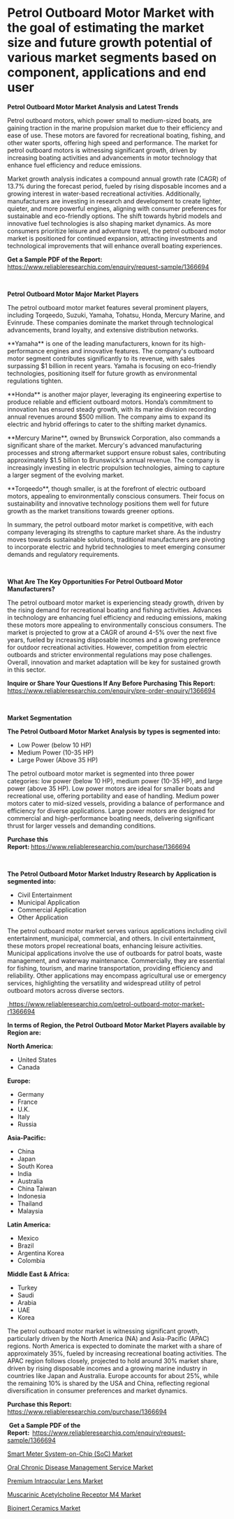 <p><h1>Petrol Outboard Motor Market with the goal of estimating the market size and future growth potential of various market segments based on component, applications and end user</h1></p><p><strong>Petrol Outboard Motor Market Analysis and Latest Trends</strong></p>
<p><p>Petrol outboard motors, which power small to medium-sized boats, are gaining traction in the marine propulsion market due to their efficiency and ease of use. These motors are favored for recreational boating, fishing, and other water sports, offering high speed and performance. The market for petrol outboard motors is witnessing significant growth, driven by increasing boating activities and advancements in motor technology that enhance fuel efficiency and reduce emissions.</p><p>Market growth analysis indicates a compound annual growth rate (CAGR) of 13.7% during the forecast period, fueled by rising disposable incomes and a growing interest in water-based recreational activities. Additionally, manufacturers are investing in research and development to create lighter, quieter, and more powerful engines, aligning with consumer preferences for sustainable and eco-friendly options. The shift towards hybrid models and innovative fuel technologies is also shaping market dynamics. As more consumers prioritize leisure and adventure travel, the petrol outboard motor market is positioned for continued expansion, attracting investments and technological improvements that will enhance overall boating experiences.</p></p>
<p><strong>Get a Sample PDF of the Report:&nbsp;</strong> <a href="https://www.reliableresearchiq.com/enquiry/request-sample/1366694?utm_campaign=99&utm_medium=2&utm_source=Github&utm_content=ia&utm_term=06122024&utm_id=petrol-outboard-motor">https://www.reliableresearchiq.com/enquiry/request-sample/1366694</a></p>
<p>&nbsp;</p>
<p><strong>Petrol Outboard Motor Major Market Players</strong></p>
<p><p>The petrol outboard motor market features several prominent players, including Torqeedo, Suzuki, Yamaha, Tohatsu, Honda, Mercury Marine, and Evinrude. These companies dominate the market through technological advancements, brand loyalty, and extensive distribution networks.</p><p>**Yamaha** is one of the leading manufacturers, known for its high-performance engines and innovative features. The company's outboard motor segment contributes significantly to its revenue, with sales surpassing $1 billion in recent years. Yamaha is focusing on eco-friendly technologies, positioning itself for future growth as environmental regulations tighten.</p><p>**Honda** is another major player, leveraging its engineering expertise to produce reliable and efficient outboard motors. Honda’s commitment to innovation has ensured steady growth, with its marine division recording annual revenues around $500 million. The company aims to expand its electric and hybrid offerings to cater to the shifting market dynamics.</p><p>**Mercury Marine**, owned by Brunswick Corporation, also commands a significant share of the market. Mercury's advanced manufacturing processes and strong aftermarket support ensure robust sales, contributing approximately $1.5 billion to Brunswick's annual revenue. The company is increasingly investing in electric propulsion technologies, aiming to capture a larger segment of the evolving market.</p><p>**Torqeedo**, though smaller, is at the forefront of electric outboard motors, appealing to environmentally conscious consumers. Their focus on sustainability and innovative technology positions them well for future growth as the market transitions towards greener options.</p><p>In summary, the petrol outboard motor market is competitive, with each company leveraging its strengths to capture market share. As the industry moves towards sustainable solutions, traditional manufacturers are pivoting to incorporate electric and hybrid technologies to meet emerging consumer demands and regulatory requirements.</p></p>
<p>&nbsp;</p>
<p><strong>What Are The Key Opportunities For Petrol Outboard Motor Manufacturers?</strong></p>
<p><p>The petrol outboard motor market is experiencing steady growth, driven by the rising demand for recreational boating and fishing activities. Advances in technology are enhancing fuel efficiency and reducing emissions, making these motors more appealing to environmentally conscious consumers. The market is projected to grow at a CAGR of around 4-5% over the next five years, fueled by increasing disposable incomes and a growing preference for outdoor recreational activities. However, competition from electric outboards and stricter environmental regulations may pose challenges. Overall, innovation and market adaptation will be key for sustained growth in this sector.</p></p>
<p><strong>Inquire or Share Your Questions If Any Before Purchasing This Report:</strong> <a href="https://www.reliableresearchiq.com/enquiry/pre-order-enquiry/1366694?utm_campaign=99&utm_medium=2&utm_source=Github&utm_content=ia&utm_term=06122024&utm_id=petrol-outboard-motor">https://www.reliableresearchiq.com/enquiry/pre-order-enquiry/1366694</a></p>
<p>&nbsp;</p>
<p><strong>Market Segmentation</strong></p>
<p><strong>The Petrol Outboard Motor Market Analysis by types is segmented into:</strong></p>
<p><ul><li>Low Power (below 10 HP)</li><li>Medium Power (10-35 HP)</li><li>Large Power (Above 35 HP)</li></ul></p>
<p><p>The petrol outboard motor market is segmented into three power categories: low power (below 10 HP), medium power (10-35 HP), and large power (above 35 HP). Low power motors are ideal for smaller boats and recreational use, offering portability and ease of handling. Medium power motors cater to mid-sized vessels, providing a balance of performance and efficiency for diverse applications. Large power motors are designed for commercial and high-performance boating needs, delivering significant thrust for larger vessels and demanding conditions.</p></p>
<p><strong>Purchase this Report:&nbsp;</strong><a href="https://www.reliableresearchiq.com/purchase/1366694?utm_campaign=99&utm_medium=2&utm_source=Github&utm_content=ia&utm_term=06122024&utm_id=petrol-outboard-motor">https://www.reliableresearchiq.com/purchase/1366694</a></p>
<p>&nbsp;</p>
<p><strong>The Petrol Outboard Motor Market Industry Research by Application is segmented into:</strong></p>
<p><ul><li>Civil Entertainment</li><li>Municipal Application</li><li>Commercial Application</li><li>Other Application</li></ul></p>
<p><p>The petrol outboard motor market serves various applications including civil entertainment, municipal, commercial, and others. In civil entertainment, these motors propel recreational boats, enhancing leisure activities. Municipal applications involve the use of outboards for patrol boats, waste management, and waterway maintenance. Commercially, they are essential for fishing, tourism, and marine transportation, providing efficiency and reliability. Other applications may encompass agricultural use or emergency services, highlighting the versatility and widespread utility of petrol outboard motors across diverse sectors.</p></p>
<p><a href="https://www.reliableresearchiq.com/petrol-outboard-motor-market-r1366694?utm_campaign=99&utm_medium=2&utm_source=Github&utm_content=ia&utm_term=06122024&utm_id=petrol-outboard-motor">&nbsp;https://www.reliableresearchiq.com/petrol-outboard-motor-market-r1366694</a></p>
<p><strong>In terms of Region, the Petrol Outboard Motor Market Players available by Region are:</strong></p>
<p>
    <p> <strong> North America: </strong>
        <ul>
            <li>United States</li>
            <li>Canada</li>
        </ul>
        </p> 
    <p> <strong> Europe: </strong>
        <ul>
            <li>Germany</li>
            <li>France</li>
            <li>U.K.</li>
            <li>Italy</li>
            <li>Russia</li>
        </ul>
        </p> 
    <p> <strong> Asia-Pacific: </strong>
        <ul>
            <li>China</li>
            <li>Japan</li>
            <li>South Korea</li>
            <li>India</li>
            <li>Australia</li>
            <li>China Taiwan</li>
            <li>Indonesia</li>
            <li>Thailand</li>
            <li>Malaysia</li>
        </ul>
        </p> 
    <p> <strong> Latin America: </strong>
        <ul>
            <li>Mexico</li>
            <li>Brazil</li>
            <li>Argentina Korea</li>
            <li>Colombia</li>
        </ul>
        </p> 
    <p> <strong> Middle East & Africa: </strong>
        <ul>
            <li>Turkey</li>
            <li>Saudi</li>
            <li>Arabia</li>
            <li>UAE</li>
            <li>Korea</li>
        </ul>
    </p>
    </p>
<p><p>The petrol outboard motor market is witnessing significant growth, particularly driven by the North America (NA) and Asia-Pacific (APAC) regions. North America is expected to dominate the market with a share of approximately 35%, fueled by increasing recreational boating activities. The APAC region follows closely, projected to hold around 30% market share, driven by rising disposable incomes and a growing marine industry in countries like Japan and Australia. Europe accounts for about 25%, while the remaining 10% is shared by the USA and China, reflecting regional diversification in consumer preferences and market dynamics.</p></p>
<p><strong>Purchase this Report: </strong><a href="https://www.reliableresearchiq.com/purchase/1366694?utm_campaign=99&utm_medium=2&utm_source=Github&utm_content=ia&utm_term=06122024&utm_id=petrol-outboard-motor">https://www.reliableresearchiq.com/purchase/1366694</a></p>
<p>&nbsp;<strong>Get a Sample PDF of the Report:&nbsp;&nbsp;</strong><a href="https://www.reliableresearchiq.com/enquiry/request-sample/1366694?utm_campaign=99&utm_medium=2&utm_source=Github&utm_content=ia&utm_term=06122024&utm_id=petrol-outboard-motor">https://www.reliableresearchiq.com/enquiry/request-sample/1366694</a></p>
<p><strong></strong></p>
<p><p><a href="https://issuu.com/reportprime-2/docs/smart-meter-system-on-chip-soc-market-size-2030.pp?utm_campaign=99&utm_medium=2&utm_source=Github&utm_content=ia&utm_term=06122024&utm_id=petrol-outboard-motor">Smart Meter System-on-Chip (SoC) Market</a></p><p><a href="https://issuu.com/reportprime-2/docs/oral-chronic-disease-management-service-market-siz?utm_campaign=99&utm_medium=2&utm_source=Github&utm_content=ia&utm_term=06122024&utm_id=petrol-outboard-motor">Oral Chronic Disease Management Service Market</a></p><p><a href="https://www.linkedin.com/pulse/premium-intraocular-lens-market-size-expanding-cagr-vha0f?utm_campaign=99&utm_medium=2&utm_source=Github&utm_content=ia&utm_term=06122024&utm_id=petrol-outboard-motor">Premium Intraocular Lens Market</a></p><p><a href="https://www.linkedin.com/pulse/muscarinic-acetylcholine-receptor-m4-market-sizeshare-recent-byopf?utm_campaign=99&utm_medium=2&utm_source=Github&utm_content=ia&utm_term=06122024&utm_id=petrol-outboard-motor">Muscarinic Acetylcholine Receptor M4 Market</a></p><p><a href="https://www.linkedin.com/pulse/focus-bioinert-ceramics-market-trends-metrics-sales-size-growing-ettof?utm_campaign=99&utm_medium=2&utm_source=Github&utm_content=ia&utm_term=06122024&utm_id=petrol-outboard-motor">Bioinert Ceramics Market</a></p></p>